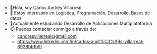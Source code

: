 - 👋Hola, soy Carlos Andrés Villarreal
- 👀 Estoy interesado en Logística, Programación, Desarrollo, Bases de datos
- 🌱Actualmente estudiando Desarrollo de Aplicaciones Multiplataforma
- 📫 Puedes contactar conmigo a través de:
  - candresvillarreal@gmail.com
  - https://www.linkedin.com/in/carlos-andr%C3%A9s-villarreal-6938bb1b9/
   
      

<!---
Candresvillarreal/Candresvillarreal is a ✨ special ✨ repository because its `README.md` (this file) appears on your GitHub profile.
You can click the Preview link to take a look at your changes.
--->
